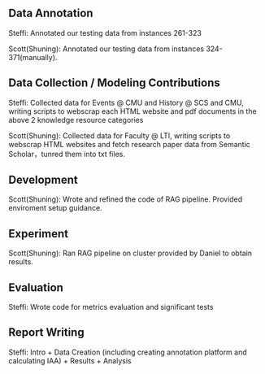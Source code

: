 ## Data Annotation

Steffi: Annotated our testing data from instances 261-323

Scott(Shuning): Annotated our testing data from instances 324-371(manually).


## Data Collection / Modeling Contributions
Steffi: Collected data for Events @ CMU and History @ SCS and CMU, writing scripts to webscrap each HTML website and pdf documents in the above 2 knowledge resource categories

Scott(Shuning): Collected data for Faculty @ LTI, writing scripts to webscrap HTML websites and fetch research paper data from Semantic Scholar，tunred them into txt files.

## Development 

Scott(Shuning): Wrote and refined the code of RAG pipeline. Provided enviroment setup guidance.

## Experiment

Scott(Shuning): Ran RAG pipeline on cluster provided by Daniel to obtain results.

## Evaluation

Steffi: Wrote code for metrics evaluation and significant tests

## Report Writing
Steffi: Intro + Data Creation (including creating annotation platform and calculating IAA) + Results + Analysis
